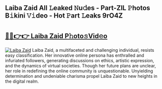 ## Laiba Zaid All 𝙻eaked 𝙽u𝚍es - Part-ZlL 𝙿hotos B𝚒kini 𝚅𝚒deo - Hot 𝙿art 𝙻eaks 9rO4Z

# <h2><a href="http://ld3qxmz.urlbe.top/?page=Laiba+Zaid">🔗🔗👉👉 Laiba Zaid P𝚑oto𝚜Vid𝚎o</a></h2>

[![Laiba Zaid](https://i.imgur.com/eBuTRDB.gif)](http://ld3qxmz.urlbe.top/?page=Laiba+Zaid)
Laiba Zaid, a multifaceted and challenging individual, resists easy classification. Her innovative online persona has enthralled and infuriated followers, generating discussions on ethics, artistic expression, and the dynamics of virtual societies. Though her future plans are unclear, her role in redefining the online community is unquestionable. Unyielding determination and undeniable charisma propel Laiba Zaid to new heights in the digital realm.
